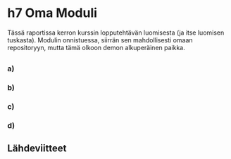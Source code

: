 # h7 Oma Moduli

Tässä raportissa kerron kurssin lopputehtävän luomisesta (ja itse luomisen tuskasta). Modulin onnistuessa, 
siirrän sen mahdollisesti omaan repositoryyn, mutta tämä olkoon demon alkuperäinen paikka.

## 

### a) 

### b) 

### c) 

### d) 


## Lähdeviitteet
